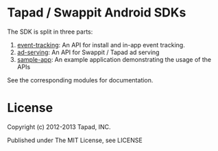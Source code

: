 # Tapad / Swappit Android SDKs
The SDK is split in three parts:

1. [event-tracking](https://github.com/Tapad/tapad-android-sdk/tree/master/event-tracking): An API for install and in-app event tracking.
2. [ad-serving](https://github.com/Tapad/tapad-android-sdk/tree/master/ad-serving): An API for Swappit / Tapad ad serving 
3. [sample-app](https://github.com/Tapad/tapad-android-sdk/tree/master/sample-app): An example application demonstrating the usage of the APIs

See the corresponding modules for documentation.

# License

Copyright (c) 2012-2013 Tapad, INC.

Published under The MIT License, see LICENSE
